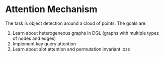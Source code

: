 # Attention Mechanism

The task is object detection around a cloud of points. The goals are:

1. Learn about heterogeneous graphs in DGL (graphs with multiple types of nodes and edges)
2. Implement key query attention
3. Learn about slot attention and permutation invariant loss
